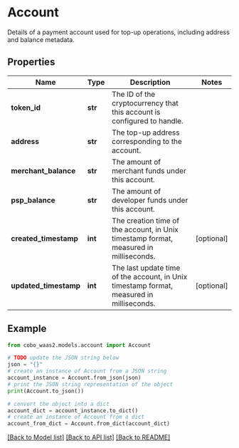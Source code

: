 # Account

Details of a payment account used for top-up operations, including address and balance metadata.

## Properties

Name | Type | Description | Notes
------------ | ------------- | ------------- | -------------
**token_id** | **str** | The ID of the cryptocurrency that this account is configured to handle. | 
**address** | **str** | The top-up address corresponding to the account. | 
**merchant_balance** | **str** | The amount of merchant funds under this account. | 
**psp_balance** | **str** | The amount of developer funds under this account. | 
**created_timestamp** | **int** | The creation time of the account, in Unix timestamp format, measured in milliseconds. | [optional] 
**updated_timestamp** | **int** | The last update time of the account, in Unix timestamp format, measured in milliseconds. | [optional] 

## Example

```python
from cobo_waas2.models.account import Account

# TODO update the JSON string below
json = "{}"
# create an instance of Account from a JSON string
account_instance = Account.from_json(json)
# print the JSON string representation of the object
print(Account.to_json())

# convert the object into a dict
account_dict = account_instance.to_dict()
# create an instance of Account from a dict
account_from_dict = Account.from_dict(account_dict)
```
[[Back to Model list]](../README.md#documentation-for-models) [[Back to API list]](../README.md#documentation-for-api-endpoints) [[Back to README]](../README.md)


